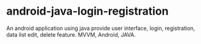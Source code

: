 # android-java-login-registration
An android application using java provide user interface, login, registration, data list edit, delete feature. MVVM, Android, JAVA.
